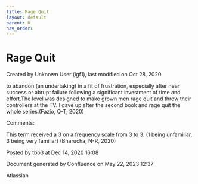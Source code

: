 ```yaml
---
title: Rage Quit
layout: default
parent: R
nav_order:
---
```


# Rage Quit

Created by  Unknown User (igf1), last modified on Oct 28, 2020

to abandon (an undertaking) in a fit of frustration, especially after near success or abrupt failure following a significant investment of time and effort.The level was designed to make grown men rage quit and throw their controllers at the TV. I gave up after the second book and rage quit the whole series.(Fazio, Q-T, 2020)

Comments:

This term received a 3 on a frequency scale from 3 to 3. (1 being unfamiliar, 3 being very familiar) (Bharucha, N-R, 2020) 

Posted by tbb3 at Dec 14, 2020 16:08

Document generated by Confluence on May 22, 2023 12:37

Atlassian
